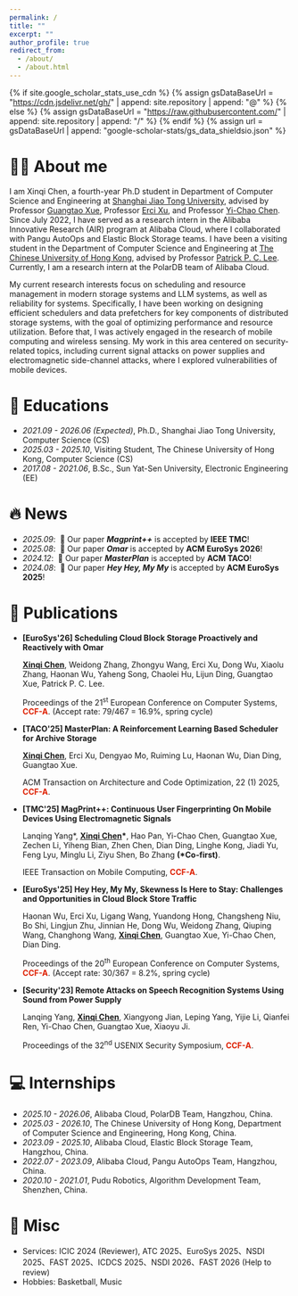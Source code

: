 ```yaml
---
permalink: /
title: ""
excerpt: ""
author_profile: true
redirect_from: 
  - /about/
  - /about.html
---
```


{% if site.google_scholar_stats_use_cdn %}
{% assign gsDataBaseUrl = "https://cdn.jsdelivr.net/gh/" | append: site.repository | append: "@" %}
{% else %}
{% assign gsDataBaseUrl = "https://raw.githubusercontent.com/" | append: site.repository | append: "/" %}
{% endif %}
{% assign url = gsDataBaseUrl | append: "google-scholar-stats/gs_data_shieldsio.json" %}

<span class='anchor' id='about-me'></span>

# 👨‍💻 About me

I am Xinqi Chen, a fourth-year Ph.D student in Department of Computer Science and Engineering at [Shanghai Jiao Tong University](https://en.sjtu.edu.cn/), advised by Professor [Guangtao Xue](https://scholar.google.com/citations?user=vTC9TSQAAAAJ&hl=zh-CN&oi=ao), Professor [Erci Xu](https://scholar.google.com/citations?user=7Yc6A1QAAAAJ&hl=zh-CN&oi=ao), and Professor [Yi-Chao Chen](https://scholar.google.com/citations?user=LdNIR90AAAAJ). Since July 2022, I have served as a research intern in the Alibaba Innovative Research (AIR) program at Alibaba Cloud, where I collaborated with Pangu AutoOps and Elastic Block Storage teams. I have been a visiting student in the Department of Computer Science and Engineering at [The Chinese University of Hong Kong](https://www.cuhk.edu.hk/english/index.html), advised by Professor [Patrick P. C. Lee](https://scholar.google.com.hk/citations?user=gyRtVVEAAAAJ&hl=zh-CN&oi=ao). Currently, I am a research intern at the PolarDB team of Alibaba Cloud.

My current research interests focus on scheduling and resource management in modern storage systems and LLM systems, as well as reliability for systems. Specifically, I have been working on designing efficient schedulers and data prefetchers for key components of distributed storage systems, with the goal of optimizing performance and resource utilization. Before that, I was actively engaged in the research of mobile computing and wireless sensing. My work in this area centered on security-related topics, including current signal attacks on power supplies and electromagnetic side-channel attacks, where I explored vulnerabilities of mobile devices.
<!-- Find my CV [here](cv/resume.pdf). -->

# 📖 Educations

- *2021.09 - 2026.06 (Expected)*, Ph.D., Shanghai Jiao Tong University, Computer Science (CS)
- *2025.03 - 2025.10*, Visiting Student, The Chinese University of Hong Kong, Computer Science (CS)
- *2017.08 - 2021.06*, B.Sc., Sun Yat-Sen University, Electronic Engineering (EE)

# 🔥 News

- *2025.09*: &nbsp;🎉 Our paper ***Magprint++*** is accepted by **IEEE TMC**!
- *2025.08*: &nbsp;🎉 Our paper ***Omar*** is accepted by **ACM EuroSys 2026**!
- *2024.12*: &nbsp;🎉 Our paper ***MasterPlan*** is accepted by **ACM TACO**!
- *2024.08*: &nbsp;🎉 Our paper ***Hey Hey, My My*** is accepted by **ACM EuroSys 2025**!

# 📝 Publications

<!-- <div class='paper-box'><div class='paper-box-image'><div><div class="badge">CVPR 2016</div><img src='images/500x300.png' alt="sym" width="100%"></div></div>
<div class='paper-box-text' markdown="1">

[Deep Residual Learning for Image Recognition](https://openaccess.thecvf.com/content_cvpr_2016/papers/He_Deep_Residual_Learning_CVPR_2016_paper.pdf)

**Kaiming He**, Xiangyu Zhang, Shaoqing Ren, Jian Sun

[**Project**](https://scholar.google.com/citations?view_op=view_citation&hl=zh-CN&user=DhtAFkwAAAAJ&citation_for_view=DhtAFkwAAAAJ:ALROH1vI_8AC) <strong><span class='show_paper_citations' data='DhtAFkwAAAAJ:ALROH1vI_8AC'></span></strong>
- Lorem ipsum dolor sit amet, consectetur adipiscing elit. Vivamus ornare aliquet ipsum, ac tempus justo dapibus sit amet. 
</div>
</div> -->

- <span style="font-weight: bold;">[EuroSys'26] Scheduling Cloud Block Storage Proactively and Reactively with Omar</span>

    **<u>Xinqi Chen</u>**, Weidong Zhang, Zhongyu Wang, Erci Xu, Dong Wu, Xiaolu Zhang, Haonan Wu, Yaheng Song, Chaolei Hu, Lijun Ding, Guangtao Xue, Patrick P. C. Lee.

    Proceedings of the 21<sup>st</sup> European Conference on Computer Systems, <span style="color: #de1f00; font-weight: bold;">CCF-A</span>. (Accept rate: 79/467 = 16.9%, spring cycle)

- <span style="font-weight: bold;">[TACO'25] MasterPlan: A Reinforcement Learning Based Scheduler for Archive Storage</span>
  
    **<u>Xinqi Chen</u>**, Erci Xu, Dengyao Mo, Ruiming Lu, Haonan Wu, Dian Ding, Guangtao Xue.

    ACM Transaction on Architecture and Code Optimization, 22 (1) 2025, <span style="color: #de1f00; font-weight: bold;">CCF-A</span>.

- <span style="font-weight: bold;">[TMC'25] MagPrint++: Continuous User Fingerprinting On Mobile Devices Using Electromagnetic Signals</span>

    Lanqing Yang\*, **<u>Xinqi Chen</u>\***, Hao Pan, Yi-Chao Chen, Guangtao Xue, Zechen Li, Yiheng Bian, Zhen Chen, Dian Ding, Linghe Kong, Jiadi Yu, Feng Lyu, Minglu Li, Ziyu Shen, Bo Zhang **(\*Co-first)**.

    IEEE Transaction on Mobile Computing, <span style="color: #de1f00; font-weight: bold;">CCF-A</span>.

- <span style="font-weight: bold;">[EuroSys'25] Hey Hey, My My, Skewness Is Here to Stay: Challenges and Opportunities in Cloud Block Store Traffic</span>

    Haonan Wu, Erci Xu, Ligang Wang, Yuandong Hong, Changsheng Niu, Bo Shi, Lingjun Zhu, Jinnian He, Dong Wu, Weidong Zhang, Qiuping Wang, Changhong Wang, **<u>Xinqi Chen</u>**, Guangtao Xue, Yi-Chao Chen, Dian Ding.

    Proceedings of the 20<sup>th</sup> European Conference on Computer Systems, <span style="color: #de1f00; font-weight: bold;">CCF-A</span>. (Accept rate: 30/367 = 8.2%, spring cycle)

- <span style="font-weight: bold;">[Security'23] Remote Attacks on Speech Recognition Systems Using Sound from Power Supply</span>

    Lanqing Yang, **<u>Xinqi Chen</u>**, Xiangyong Jian, Leping Yang, Yijie Li, Qianfei Ren, Yi-Chao Chen, Guangtao Xue, Xiaoyu Ji.

    Proceedings of the 32<sup>nd</sup> USENIX Security Symposium, <span style="color: #de1f00; font-weight: bold;">CCF-A</span>.

<!-- # 🎖 Honors and Awards
- *2021.10* Lorem ipsum dolor sit amet, consectetur adipiscing elit. Vivamus ornare aliquet ipsum, ac tempus justo dapibus sit amet. 
- *2021.09* Lorem ipsum dolor sit amet, consectetur adipiscing elit. Vivamus ornare aliquet ipsum, ac tempus justo dapibus sit amet.  -->

<!-- # 💬 Invited Talks
- *2021.06*, Lorem ipsum dolor sit amet, consectetur adipiscing elit. Vivamus ornare aliquet ipsum, ac tempus justo dapibus sit amet. 
- *2021.03*, Lorem ipsum dolor sit amet, consectetur adipiscing elit. Vivamus ornare aliquet ipsum, ac tempus justo dapibus sit amet.  \| [\[video\]](https://github.com/) -->

# 💻 Internships

- *2025.10 - 2026.06*, Alibaba Cloud, PolarDB Team, Hangzhou, China.
- *2025.03 - 2026.10*, The Chinese University of Hong Kong, Department of Computer Science and Engineering, Hong Kong, China.
- *2023.09 - 2025.10*, Alibaba Cloud, Elastic Block Storage Team, Hangzhou, China.
- *2022.07 - 2023.09*, Alibaba Cloud, Pangu AutoOps Team, Hangzhou, China.
- *2020.10 - 2021.01*, Pudu Robotics, Algorithm Development Team, Shenzhen, China.

# 👻 Misc

- Services: ICIC 2024 (Reviewer), ATC 2025、EuroSys 2025、NSDI 2025、FAST 2025、ICDCS 2025、NSDI 2026、FAST 2026 (Help to review)
- Hobbies: Basketball, Music
